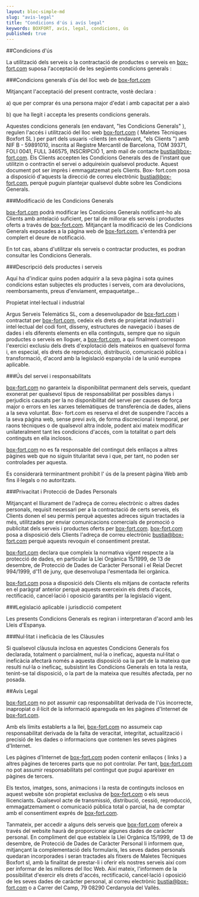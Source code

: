 ```yaml
---
layout: bloc-simple-md
slug: "avis-legal"
title: "Condicions d'ús i avís legal"
keywords: BOXFORT, avís, legal, condicions, ús
published: true
---
```


##Condicions d'ús

La utilització dels serveis o la contractació de productes o serveis en [box-fort.com](http://www.box-fort.com/) suposa l'acceptació de les següents condicions generals :

###Condicions generals d'ús del lloc web de [box-fort.com](http://www.box-fort.com/)

Mitjançant l'acceptació del present contracte, vostè declara :

a) que per comprar és una persona major d'edat i amb capacitat per a això

b) que ha llegit i accepta les presents condicions generals.

Aquestes condicions generals (en endavant, "les Condicions Generals" ), regulen l'accés i utilització del lloc web [box-fort.com](http://www.box-fort.com/) ( Maletes Tècniques Boxfort SL ) per part dels usuaris -clients (en endavant, "els Clients ") amb NIF B - 59891010, inscrita al Registre Mercantil de Barcelona, TOM 39371, FOLI 0041, FULL 346575, INSCRIPCIÓ 1, amb mail de contacte [bustia@box-fort.com](mailto:bustia@box-fort.com). Els Clients accepten les Condicions Generals des de l'instant que utilitzin o contractin el servei o adquireixin qualsevol producte. Aquest document pot ser imprès i emmagatzemat pels Clients. Box- fort.com posa a disposició d'aquests la direcció de correu electrònic [bustia@box-fort.com](mailto:bustia@box-fort.com), perquè puguin plantejar qualsevol dubte sobre les Condicions Generals.

###Modificació de les Condicions Generals

[box-fort.com](http://www.box-fort.com/) podrà modificar les Condicions Generals notificant-ho als Clients amb antelació suficient, per tal de millorar els serveis i productes oferts a través de [box-fort.com](http://www.box-fort.com/). Mitjançant la modificació de les Condicions Generals exposades a la pàgina web de [box-fort.com](http://www.box-fort.com/), s'entendrà per complert el deure de notificació.

En tot cas, abans d'utilitzar els serveis o contractar productes, es podran consultar les Condicions Generals.

###Descripció dels productes i serveis

Aquí ha d'indicar quins poden adquirir a la seva pàgina i sota quines condicions estan subjectes els productes i serveis, com ara devolucions, reemborsaments, preus d'enviament, empaquetatge...

Propietat intel·lectual i industrial

Argus Serveis Telemàtics SL, com a desenvolupador de [box-fort.com](http://www.box-fort.com/) i contractat per [box-fort.com](http://www.box-fort.com/), cedeix els drets de propietat industrial i intel·lectual del codi font, disseny, estructures de navegació i bases de dades i els diferents elements en ella continguts, sempre que no siguin productes o serveis en lloguer, a [box-fort.com](http://www.box-fort.com/), a qui finalment correspon l'exercici exclusiu dels drets d'explotació dels mateixos en qualsevol forma i, en especial, els drets de reproducció, distribució, comunicació pública i transformació, d'acord amb la legislació espanyola i de la unió europea aplicable.

###Ús del servei i responsabilitats

[box-fort.com](http://www.box-fort.com/) no garanteix la disponibilitat permanent dels serveis, quedant exonerat per qualsevol tipus de responsabilitat per possibles danys i perjudicis causats per la no disponibilitat del servei per causes de força major o errors en les xarxes telemàtiques de transferència de dades, aliens a la seva voluntat. Box- fort.com es reserva el dret de suspendre l'accés a la seva pàgina web, sense previ avís, de forma discrecional i temporal, per raons tècniques o de qualsevol altra índole, podent així mateix modificar unilateralment tant les condicions d'accés, com la totalitat o part dels continguts en ella inclosos.

[box-fort.com](http://www.box-fort.com/) no es fa responsable del contingut dels enllaços a altres pàgines web que no siguin titularitat seva i que, per tant, no poden ser controlades per aquesta.

Es considerarà terminantment prohibit l' ús de la present pàgina Web amb fins il·legals o no autoritzats.

###Privacitat i Protecció de Dades Personals

Mitjançant el lliurament de l'adreça de correu electrònic o altres dades personals, requisit necessari per a la contractació de certs serveis, els Clients donen el seu permís perquè aquestes adreces siguin tractades ia més, utilitzades per enviar comunicacions comercials de promoció o publicitat dels serveis i productes oferts per [box-fort.com](http://www.box-fort.com/). [box-fort.com](http://www.box-fort.com/) posa a disposició dels Clients l'adreça de correu electrònic [bustia@box-fort.com](mailto:bustia@box-fort.com) perquè aquests revoquin el consentiment prestat.

[box-fort.com](http://www.box-fort.com/) declara que compleix la normativa vigent respecte a la protecció de dades, en particular la Llei Orgànica 15/1999, de 13 de desembre, de Protecció de Dades de Caràcter Personal i el Reial Decret 994/1999, d'11 de juny, que desenvolupa l'esmentada llei orgànica.

[box-fort.com](http://www.box-fort.com/) posa a disposició dels Clients els mitjans de contacte referits en el paràgraf anterior perquè aquests exerceixin els drets d'accés, rectificació, cancel·lació i oposició garantits per la legislació vigent.

###Legislació aplicable i jurisdicció competent

Les presents Condicions Generals es regiran i interpretaran d'acord amb les Lleis d'Espanya.

###Nul·litat i ineficàcia de les Clàusules

Si qualsevol clàusula inclosa en aquestes Condicions Generals fos declarada, totalment o parcialment, nul·la o ineficaç, aquesta nul·litat o ineficàcia afectarà només a aquesta disposició oa la part de la mateixa que resulti nul·la o ineficaç, subsistint les Condicions Generals en tota la resta, tenint-se tal disposició, o la part de la mateixa que resultés afectada, per no posada.

##Avís Legal

[box-fort.com](http://www.box-fort.com/) no pot assumir cap responsabilitat derivada de l'ús incorrecte, inapropiat o il·lícit de la informació apareguda en les pàgines d'Internet de [box-fort.com](http://www.box-fort.com/).

Amb els límits establerts a la llei, [box-fort.com](http://www.box-fort.com/) no assumeix cap responsabilitat derivada de la falta de veracitat, integritat, actualització i precisió de les dades o informacions que contenen les seves pàgines d'Internet.

Les pàgines d'Internet de [box-fort.com](http://www.box-fort.com/) poden contenir enllaços ( links ) a altres pàgines de terceres parts que no pot controlar. Per tant, [box-fort.com](http://www.box-fort.com/) no pot assumir responsabilitats pel contingut que pugui aparèixer en pàgines de tercers.

Els textos, imatges, sons, animacions i la resta de continguts inclosos en aquest website són propietat exclusiva de [box-fort.com](http://www.box-fort.com/) o els seus llicenciants. Qualsevol acte de transmissió, distribució, cessió, reproducció, emmagatzemament o comunicació pública total o parcial, ha de comptar amb el consentiment exprés de [box-fort.com](http://www.box-fort.com/).

Tanmateix, per accedir a alguns dels serveis que [box-fort.com](http://www.box-fort.com/) ofereix a través del website haurà de proporcionar algunes dades de caràcter personal. En compliment del que estableix la Llei Orgànica 15/1999, de 13 de desembre, de Protecció de Dades de Caràcter Personal li informem que, mitjançant la complementació dels formularis, les seves dades personals quedaran incorporades i seran tractades als fitxers de Maletes Tècniques Boxfort sl, amb la finalitat de prestar-li i oferir els nostres serveis així com per informar de les millores del lloc Web. Així mateix, l'informem de la possibilitat d'exercir els drets d'accés, rectificació, cancel·lació i oposició de les seves dades de caràcter personal, al correu electrònic [bustia@box-fort.com](mailto:bustia@box-fort.com) o a Carrer del Camp, 79 08290 Cerdanyola del Vallès. 